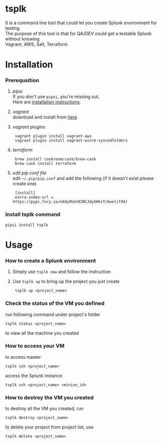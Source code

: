 # tsplk

It is a command line tool that could let you create Splunk environment for testing.  
The purpose of this tool is that for QA/DEV could get a testable Splunk without knowing  
Vagrant, AWS, Salt, Terraform.


# Installation

### Prerequsition
1. _pipsi_  
If you don't use `pipsi`, you're missing out.  
Here are [installation instructions](https://github.com/mitsuhiko/pipsi#readme).  

2. _vagrant_  
download and install from [here](https://www.vagrantup.com/downloads.html)

3. _vagrant plugins_  
    
        vagrant plugin install vagrant-aws
        vagrant plugin install vagrant-winrm-syncedfolders

4. _terraform_

        brew install caskroom/cask/brew-cask
        brew cask install terraform

5. _edit pip conf file_  
edit `~/.pip/pip.conf` and add the following (if it doesn't exist please create one)
    
        [install]
        extra-index-url = https://pypi.fury.io/m4dy9Unh83NCJdyGHkzY/beelit94/

### Install tsplk command

	pipsi install tsplk

  
# Usage
### How to create a Splunk environment

1. Simply use `tsplk new` and follow the instruction

2. Use `tsplk up` to bring up the project you just create
    
        tsplk up <project_name>

### Check the status of the VM you defined
run following command under project's folder

	tsplk status <project_name>

to view all the machine you created

### How to access your VM

to access master
    
    tsplk ssh <project_name>
    
access the Splunk instance
    
    tsplk ssh <project_name> <minion_id>

### How to destroy the VM you created

to destroy all the VM you created, run
	
	tsplk destroy <project_name>
	
to delete your project from project list, use

    tsplk delete <project_name>

